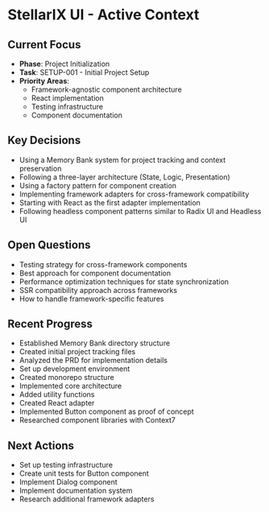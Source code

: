 # StellarIX UI - Active Context

## Current Focus
- **Phase**: Project Initialization
- **Task**: SETUP-001 - Initial Project Setup
- **Priority Areas**: 
  - Framework-agnostic component architecture
  - React implementation
  - Testing infrastructure
  - Component documentation

## Key Decisions
- Using a Memory Bank system for project tracking and context preservation
- Following a three-layer architecture (State, Logic, Presentation)
- Using a factory pattern for component creation
- Implementing framework adapters for cross-framework compatibility
- Starting with React as the first adapter implementation
- Following headless component patterns similar to Radix UI and Headless UI

## Open Questions
- Testing strategy for cross-framework components
- Best approach for component documentation
- Performance optimization techniques for state synchronization
- SSR compatibility approach across frameworks
- How to handle framework-specific features

## Recent Progress
- Established Memory Bank directory structure
- Created initial project tracking files
- Analyzed the PRD for implementation details
- Set up development environment
- Created monorepo structure
- Implemented core architecture
- Added utility functions
- Created React adapter
- Implemented Button component as proof of concept
- Researched component libraries with Context7

## Next Actions
- Set up testing infrastructure
- Create unit tests for Button component
- Implement Dialog component
- Implement documentation system
- Research additional framework adapters 